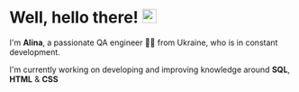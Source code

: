 # Well, hello there! <img src="https://media.giphy.com/media/hvRJCLFzcasrR4ia7z/giphy.gif" width="25px">

I'm **Alina**, a passionate QA engineer 👨‍💻 from Ukraine, who is in constant development.

I'm currently working on developing and improving knowledge around **SQL**, **HTML** & **CSS**
  
